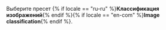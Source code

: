Выберите пресет {% if locale == "ru-ru" %}**Классификация изображений**{% endif %}{% if locale == "en-com" %}**Image classification**{% endif %}.